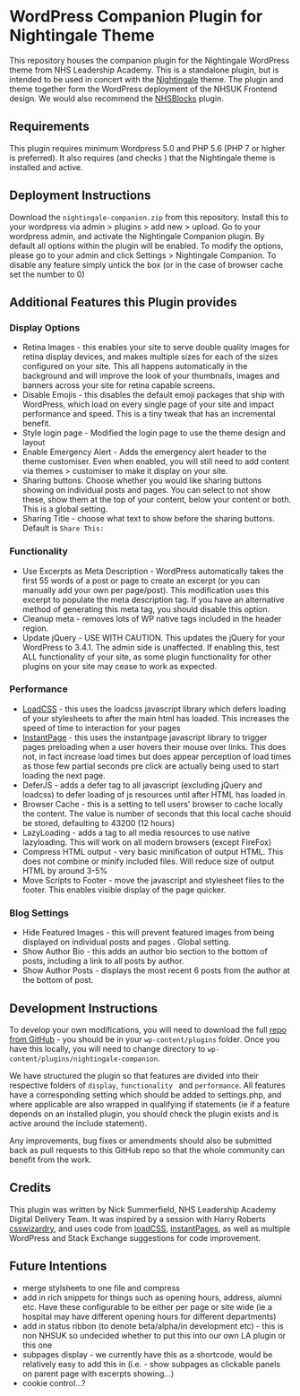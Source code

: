 # WordPress Companion Plugin for Nightingale Theme

This repository houses the companion plugin for the Nightingale WordPress theme from NHS Leadership Academy. 
This is a standalone plugin, but is intended to be used in concert with the
[Nightingale](https://wordpress.org/themes/nightingale) theme. The plugin and theme together form the WordPress deployment of the NHSUK Frontend design. We would also recommend the [NHSBlocks](https://github.com/NHSLeadership/nhsblocks) plugin.

## Requirements
This plugin requires minimum Wordpress 5.0 and PHP 5.6 (PHP 7 or higher is preferred). It also requires (and checks
) that the Nightingale theme is installed and active.

## Deployment Instructions
Download the `nightingale-companion.zip` from this repository. Install this to your wordpress via admin > plugins > add
 new > upload. Go to your wordpress admin, and activate the Nightingale Companion plugin. By default all options
  within the plugin will be enabled. To modify the options, please go to your admin and click Settings > Nightingale
   Companion. To disable any feature simply untick the box (or in the case of browser cache set the number to 0)
 
## Additional Features this Plugin provides ##

 ### Display Options ###
 - Retina Images - this enables your site to serve double quality images for retina display devices, and makes multiple
 sizes for each of the sizes configured on your site. This all happens automatically in the background and will improve
 the look of your thumbnails, images and banners across your site for retina capable screens.
 - Disable Emojis - this disables the default emoji packages that ship with WordPress, which load on every single page
 of your site and impact performance and speed. This is a tiny tweak that has an incremental benefit.
 - Style login page - Modified the login page to use the theme design and layout
 - Enable Emergency Alert - Adds the emergency alert header to the theme customiser. Even when enabled, you will still need to add content via themes > customiser to make it display on your site.
 - Sharing buttons. Choose whether you would like sharing buttons showing on individual posts and pages. You can
  select to not show these, show them at the top of your content, below your content or both. This is a global setting.
 - Sharing Title - choose what text to show before the sharing buttons. Default is `Share This:`
 
 ### Functionality ###
 
 - Use Excerpts as Meta Description - WordPress automatically takes the first 55 words of a post or page to create an
 excerpt (or you can manually add your own per page/post). This modification uses this excerpt to populate the meta
 description tag. If you have an alternative method of generating this meta tag, you should disable this option.
 - Cleanup meta - removes lots of WP native tags included in the header region.
 - Update jQuery - USE WITH CAUTION. This updates the jQuery for your WordPress to 3.4.1. The admin side is
  unaffected. If enabling this, test ALL functionality of your site, as some plugin functionality for other plugins
   on your site may cease to work as expected.
 
 ### Performance ###
 - [LoadCSS](https://github.com/filamentgroup/loadCSS) - this uses the loadcss javascript library which defers loading of
  your stylesheets to after the main html has loaded. This increases the speed of time to interaction for your pages
 - [InstantPage](https://github.com/instantpage/instant.page) - this uses the instantpage javascript library to trigger
 pages preloading when a user hovers their mouse over links. This does not, in fact increase load times but does appear perception of load times as those few partial
  seconds pre click are actually being used to start loading the next page.
 - DeferJS - adds a defer tag to all javascript (excluding jQuery and loadcss) to defer loading of js resources until
 after HTML has loaded in.
 - Browser Cache - this is a setting to tell users' browser to cache locally the content. The value is number of
 seconds that this local cache should be stored, defaulting to 43200 (12 hours)
 - LazyLoading - adds a tag to all media resources to use native lazyloading. This will work on all modern
 browsers (except FireFox)
 - Compress HTML output - very basic minification of output HTML. This does not combine or minify included files. Will
 reduce size of output HTML by around 3-5%
 - Move Scripts to Footer - move the javascript and stylesheet files to the footer. This enables visible display of the page quicker.
 
 
 ### Blog Settings ###
 - Hide Featured Images - this will prevent featured images from being displayed on individual posts and pages
 . Global setting.
 - Show Author Bio - this adds an author bio section to the bottom of posts, including a link to all posts by author.
 - Show Author Posts - displays the most recent 6 posts from the author at the bottom of post.
 
## Development Instructions
To develop your own modifications, you will need to download the full [repo from GitHub](https://github.com/NHSLeadership/nightingale-companion) - you should be in your `wp-content/plugins` folder.
Once you have this locally, you will need to change directory to `wp-content/plugins/nightingale-companion`.

We have structured the plugin so that features are divided into their respective folders of `display`, `functionality
` and `performance`. All features have a corresponding setting which should be added to settings.php, and where
 applicable are also wrapped in qualifying if statements (ie if a feature depends on an installed plugin, you should
  check the plugin exists and is active around the include statement).
 
Any improvements, bug fixes or amendments should also be submitted back as pull requests to this GitHub repo so that the
 whole community can benefit from the work.

## Credits
This plugin was written by Nick Summerfield, NHS Leadership Academy Digital Delivery Team. It was inspired by a
 session with Harry Roberts [csswizardry](https://csswizardry.com/), and uses code from 
 [loadCSS](https://github.com/filamentgroup/loadCSS), [instantPages](https://github.com/instantpage/instant.page), as
  well as multiple WordPress and Stack Exchange suggestions for code improvement.
  
## Future Intentions
 - merge stylsheets to one file and compress
 - add in rich snippets for things such as opening hours, address, alumni etc. Have these configurable to be either per page or site wide (ie a hospital may have different opening hours for different departments)
 - add in status ribbon (to denote beta/alpha/in development etc) - this is non NHSUK so undecided whether to put this into our own LA plugin or this one
 - subpages display - we currently have this as a shortcode, would be relatively easy to add this in (i.e. - show subpages as clickable panels on parent page with excerpts showing...)
 - cookie control...?

